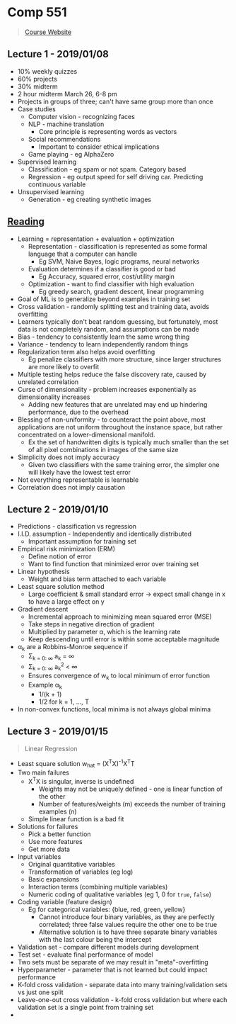 # Comp 551

> [Course Website](https://www.cs.mcgill.ca/~wlh/comp551/)

## Lecture 1 - 2019/01/08

* 10% weekly quizzes
* 60% projects
* 30% midterm
* 2 hour midterm March 26, 6-8 pm
* Projects in groups of three; can't have same group more than once
* Case studies
  * Computer vision - recognizing faces
  * NLP - machine translation
    * Core principle is representing words as vectors
  * Social recommendations
    * Important to consider ethical implications
  * Game playing - eg AlphaZero
* Supervised learning
  * Classification - eg spam or not spam. Category based
  * Regression - eg output speed for self driving car. Predicting continuous variable
* Unsupervised learning
  * Generation - eg creating synthetic images

## [Reading](https://homes.cs.washington.edu/~pedrod/papers/cacm12.pdf)

* Learning = representation + evaluation + optimization
  * Representation - classification is represented as some formal language that a computer can handle
    * Eg SVM, Naive Bayes, logic programs, neural networks
  * Evaluation determines if a classifier is good or bad
    * Eg Accuracy, squared error, cost/utility margin
  * Optimization - want to find classifier with high evaluation 
    * Eg greedy search, gradient descent, linear programming
* Goal of ML is to generalize beyond examples in training set
* Cross validation - randomly splitting test and training data, avoids overfitting 
* Learners typically don't beat random guessing, but fortunately, most data is not completely random, and assumptions can be made
* Bias - tendency to consistently learn the same wrong thing
* Variance - tendency to learn independently random things
* Regularization term also helps avoid overfitting
  * Eg penalize classifiers with more structure, since larger structures are more likely to overfit
* Multiple testing helps reduce the false discovery rate, caused by unrelated correlation
* Curse of dimensionality - problem increases exponentially as dimensionality increases
  * Adding new features that are unrelated may end up hindering performance, due to the overhead
* Blessing of non-uniformity - to counteract the point above, most applications are not uniform throughout the instance space, but rather concentrated on a lower-dimensional manifold.
  * Ex the set of handwritten digits is typically much smaller than the set of all pixel combinations in images of the same size
* Simplicity does not imply accuracy
  * Given two classifiers with the same training error, the simpler one will likely have the lowest test error
* Not everything representable is learnable
* Correlation does not imply causation

## Lecture 2 - 2019/01/10

* Predictions - classification vs regression
* I.I.D. assumption - Independently and identically distributed
  * Important assumption for training set
* Empirical risk minimization (ERM)
  * Define notion of error 
  * Want to find function that minimized error over training set
* Linear hypothesis 
  * Weight and bias term attached to each variable
* Least square solution method
  * Large coefficient & small standard error &rarr; expect small change in x to have a large effect on y
* Gradient descent
  * Incremental approach to minimizing mean squared error (MSE)
  * Take steps in negative direction of gradient
  * Multiplied by parameter &alpha;, which is the learning rate
  * Keep descending until error is within some acceptable magnitude
* &alpha;<sub>k</sub> are a Robbins-Monroe sequence if
  * &Sigma;<sub>k = 0: &infin;</sub> a<sub>k</sub> = &infin;
  * &Sigma;<sub>k = 0: &infin;</sub> a<sub>k</sub><sup>2</sup> < &infin;
  * Ensures convergence of w<sub>k</sub> to local minimum of error function
  * Example &alpha;<sub>k</sub>
    * 1/(k + 1)
    * 1/2 for k = 1, ..., T
* In non-convex functions, local minima is not always global minima

## Lecture 3 - 2019/01/15

> Linear Regression

* Least square solution w<sub>hat</sub> = (X<sup>T</sup>X)<sup>-1</sup>X<sup>T</sup>T
* Two main failures
  * X<sup>T</sup>X is singular, inverse is undefined
    * Weights may not be uniquely defined - one is linear function of the other
    * Number of features/weights (m) exceeds the number of training examples (n)
  * Simple linear function is a bad fit
* Solutions for failures
  * Pick a better function
  * Use more features
  * Get more data
* Input variables
  * Original quantitative variables
  * Transformation of variables (eg log)
  * Basic expansions
  * Interaction terms (combining multiple variables)
  * Numeric coding of qualitative variables (eg 1, 0 for `true`, `false`)
* Coding variable (feature design)
  * Eg for categorical variables: {blue, red, green, yellow}
    * Cannot introduce four binary variables, as they are perfectly correlated; three false values require the other one to be true
    * Alternative solution is to have three separate binary variables with the last colour being the intercept
* Validation set - compare different models during development
* Test set - evaluate final performance of model
* Two sets must be separate of we may result in "meta"-overfitting
* Hyperparameter - parameter that is not learned but could impact performance
* K-fold cross validation - separate data into many training/validation sets vs just one split
* Leave-one-out cross validation - k-fold cross validation but where each validation set is a single point from training set
* 